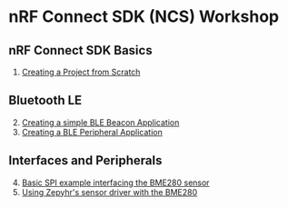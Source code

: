 # nRF Connect SDK (NCS) Workshop

## nRF Connect SDK Basics 
1) [Creating a Project from Scratch](./01_HelloWorld.md)

## Bluetooth LE
2) [Creating a simple BLE Beacon Application](./02_BLE_Beacon.md)
3) [Creating a BLE Peripheral Application](./03_BLE_Peripheral.md)

## Interfaces and Peripherals

4) [Basic SPI example interfacing the BME280 sensor](./04_basic_SPI.md)
5) [Using Zepyhr's sensor driver with the BME280](./05_sensor_BME280.md)